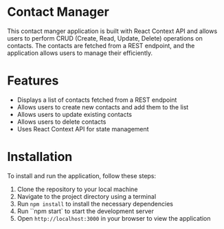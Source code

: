 # Contact Manager

This contact manger application is built with React Context API and allows users to perform CRUD (Create, Read, Update, Delete) operations on contacts. The contacts are fetched from a REST endpoint, and the application allows users to manage their efficiently.

# Features
- Displays a list of contacts fetched from a REST endpoint
- Allows users to create new contacts and add them to the list
- Allows users to update existing contacts
- Allows users to delete contacts
- Uses React Context API for state management

# Installation
To install and run the application, follow these steps:
1. Clone the repository to your local machine
2. Navigate to the project directory using a terminal
3. Run `npm install` to install the necessary dependencies
4. Run ``npm start` to start the development server
5. Open `http://localhost:3000` in your browser to view the application